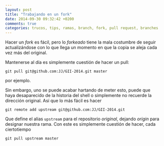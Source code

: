```yaml
---
layout: post
title: "Trabajando en un fork"
date: 2014-09-30 09:32:42 +0200
comments: true
categories: trucos, tips, ramas, branch, fork, pull request, branches
---
```


Hacer un *fork* es fácil, pero lo *forkeado* tiene la mala costumbre de seguir actualizándose con lo que llega un momento en que la copia se aleja cada vez más del original.

Mantenerse al día es simplemente cuestión de hacer un pull:
```
git pull git@github.com:JJ/GII-2014.git master
```
por ejemplo.

Sin embargo, uno se puede acabar hartando de meter esto, puede que haya desaparecido de la historia del shell o simplemente no recuerde la dirección original. Así que lo más fácil es hacer

```
git remote add upstream git@github.com:JJ/GII-2014.git 
```

Que define el alias `upstream` para el repositorio *original*, dejando *origin* para designar nuestra rama. Con este es simplemente cuestión de hacer, cada ciertotiempo

```
git pull upstream master
```
